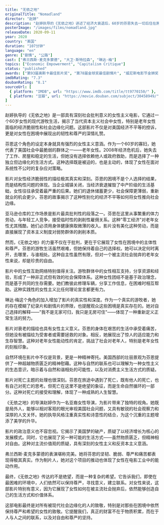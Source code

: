 ```yaml
---
title: "无依之地"
originalTitle: "Nomadland"
director: "赵婷"
description: "赵婷执导的《无依之地》讲述了经济大衰退后，60岁的芬恩失去一切后住在房车里，在美国西部过着现代游牧生活的故事。影片深刻探讨了经济不稳定对女性的影响，以及在资本主义社会中寻求尊严与自由的可能性。"
posterImage: "/images/films/nomadland.jpg"
releaseDate: 2020-09-11
year: 2020
country: "美国"
duration: "107分钟"
language: "en"
genre: ["剧情", "公路"]
cast: ["弗兰西斯·麦克多蒙德", "大卫·斯特拉森", "琳达·梅"]
topics: ["Economic Empowerment", "Capitalism Critique"]
status: "published"
awards: ["第93届奥斯卡最佳影片奖", "第78届金球奖最佳剧情片", "威尼斯电影节金狮奖"]
imdbRating: "7.3"
doubanRating: "8.1"
sourceUrl: [
  { platform: "IMDB", url: "https://www.imdb.com/title/tt9770150/" },
  { platform: "豆瓣", url: "https://movie.douban.com/subject/30458949/" }
]
---
```


赵婷执导的《无依之地》是一部具有深刻社会批判意义的女性主义电影，它通过一个60岁女性的现代游牧生活，揭示了当代资本主义社会中女性，特别是老年女性面临的经济脆弱性和社会边缘化问题。这部影片不仅是对美国经济不平等的控诉，更是对女性在困境中展现出的韧性和尊严的深情礼赞。

芬恩这个角色的设定本身就具有强烈的女性主义意涵。作为一个60岁的寡妇，她代表了美国社会中最脆弱的群体之一——老年女性。2008年经济危机后，她失去了工作、房屋和稳定的生活，但她没有选择依赖他人或政府救助，而是选择了一种独立但边缘化的生活方式。这种选择既是被迫的，也是主动的，体现了女性在面对系统性不公时的复杂应对策略。

影片对女性经济脆弱性的描绘极其真实和深刻。芬恩的困境不是个人选择的结果，而是结构性问题的体现。当企业城镇关闭，当经济衰退摧毁了中产阶级的生活基础，女性往往承受着最严重的后果。她们的退休储蓄更少，社会保障更薄弱，重新就业的机会更少。芬恩的故事揭示了这种性别化的经济不平等如何将女性推向社会边缘。

亚马逊仓库的工作场景是影片最具批判性的段落之一。芬恩在这里从事繁重的体力劳动，与年轻工人竞争，接受临时性的剥削性雇佣关系。这种"零工经济"对老年女性尤其残酷，她们必须用身体健康换取微薄的收入。影片没有美化这种劳动，而是直接展现了资本主义制度对弱势群体的剥削本质。

然而，《无依之地》的力量不仅在于批判，更在于它展现了女性在困境中的主体性和尊严。芬恩的游牧生活虽然艰难，但她保持着自己的选择权。她可以决定何时离开，去哪里，与谁相处。这种自主性虽然有限，但对一个被主流社会抛弃的老年女性来说，却是珍贵的自由。

影片中的女性互助网络特别值得关注。游牧群体中的女性相互支持，分享资源和经验，形成了一种非正式但有效的社会保障体系。这种女性团结不是基于政治理念，而是基于共同的生存需要。她们教彼此修理车辆，分享工作信息，在困难时相互帮助。这种实践性的女性主义比任何理论宣言都更有力。

琳达·梅这个角色的加入增加了影片的真实性和深度。作为一个真实的游牧者，她的存在模糊了纪录片和剧情片的界限，也提醒观众这些困境是真实存在的。她对自己选择的解释——"我不是无家可归，我只是无房可住"——体现了一种重新定义正常生活的努力。

影片对衰老的描绘也具有女性主义意义。芬恩的身体在艰苦的生活中承受着痛苦，但她没有被描绘为受害者或需要拯救的对象。相反，她展现出了惊人的适应能力和生存智慧。这种对老年女性能动性的肯定，挑战了社会对老年人，特别是老年女性的刻板印象。

自然环境在影片中不仅是背景，更是一种精神寄托。美国西部的壮丽景观为芬恩提供了一种超越物质匮乏的精神慰藉。这种与自然的联系也可以理解为一种女性主义的生态意识，暗示着与自然和谐相处的可能性，以及对消费主义生活方式的质疑。

影片对死亡主题的处理也很深刻。芬恩在旅途中遇到了死亡，既有他人的死亡，也有自己对死亡的思考。但死亡在这里不是绝望的象征，而是生命自然循环的一部分。这种对死亡的接受和理解，体现了一种成熟的人生智慧。

《无依之地》的导演赵婷作为一名亚裔女性导演，为影片带来了独特的视角。她既是局外人，能够以相对客观的眼光审视美国社会问题，又具有敏锐的社会观察力和深厚的人文关怀。她的执导风格注重真实性和诗意性的结合，为这个沉重的主题增添了美学的升华。

影片的政治意义也不容忽视。它揭示了美国梦的破产，质疑了以经济增长为核心的发展模式。同时，它也展现了另一种可能的生活方式——虽然物质匮乏，但精神相对自由。这种对主流价值观的质疑，具有深刻的女性主义和反资本主义意涵。

弗兰西斯·麦克多蒙德的表演堪称完美。她将芬恩的坚韧、脆弱、尊严和痛苦都表现得极其真实。作为制片人，她对这个项目的推动也体现了女性在电影工业中的能动作用。

最终，《无依之地》传达的不是绝望，而是一种复杂的希望。它告诉我们，即使在最困难的环境中，人们依然可以保持尊严，寻找意义，建立联系。对女性来说，这部影片特别有意义，因为它展现了女性如何在被主流社会抛弃后，依然能够创造自己的生活方式和价值体系。

这部电影最终是对所有被现代社会边缘化的人的致敬，特别是对那些在困境中依然保持尊严和希望的女性的致敬。它提醒我们，真正的财富不在于物质积累，而在于人与人之间的联系，以及对自由和尊严的坚持。